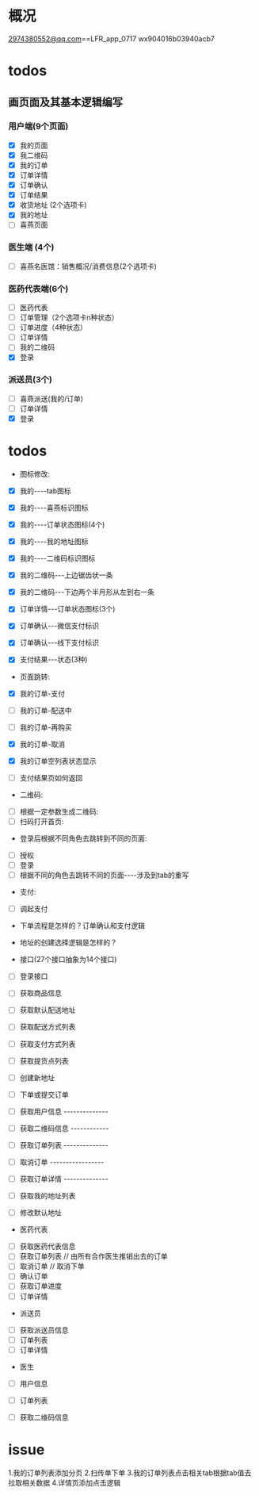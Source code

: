 # 概况
2974380552@qq.com==LFR_app_0717
wx904016b03940acb7

# todos
## 画页面及其基本逻辑编写
### 用户端(9个页面)
- [x] 我的页面
- [x] 我二维码       
- [x] 我的订单     
- [x] 订单详情    
- [x] 订单确认        
- [x] 订单结果
- [x] 收货地址 (2个选项卡) 
- [x] 我的地址       
- [ ] 喜燕页面    

### 医生端 (4个)
- [ ] 喜燕名医馆：销售概况/消费信息(2个选项卡)

### 医药代表端(6个)
- [ ] 医药代表   
- [ ] 订单管理（2个选项卡n种状态）   
- [ ] 订单进度（4种状态）  
- [ ] 订单详情  
- [ ] 我的二维码 
- [x] 登录   

### 派送员(3个)
- [ ] 喜燕派送(我的/订单)  
- [ ] 订单详情  
- [x] 登录 

# todos
- 图标修改:
- [x] 我的----tab图标
- [x] 我的----喜燕标识图标
- [x] 我的----订单状态图标(4个)
- [x] 我的----我的地址图标
- [x] 我的----二维码标识图标
- [x] 我的二维码---上边锯齿状一条
- [x] 我的二维码---下边两个半月形从左到右一条
- [x] 订单详情---订单状态图标(3个)

- [x] 订单确认---微信支付标识
- [x] 订单确认---线下支付标识
- [x] 支付结果---状态(3种)

- 页面跳转:
- [x] 我的订单-支付
- [ ] 我的订单-配送中
- [ ] 我的订单-再购买
- [x] 我的订单-取消

- [x] 我的订单空列表状态显示
- [ ] 支付结果页如何返回

- 二维码:
- [ ] 根据一定参数生成二维码:
- [ ] 扫码打开首页:

- 登录后根据不同角色去跳转到不同的页面:
- [ ] 授权
- [ ] 登录
- [ ] 根据不同的角色去跳转不同的页面----涉及到tab的重写

- 支付:
- [ ] 调起支付

- 下单流程是怎样的？订单确认和支付逻辑
- 地址的创建选择逻辑是怎样的？

- 接口(27个接口抽象为14个接口)
- [ ] 登录接口
- [ ] 获取商品信息 
- [ ] 获取默认配送地址
- [ ] 获取配送方式列表
- [ ] 获取支付方式列表
- [ ] 获取提货点列表
- [ ] 创建新地址
- [ ] 下单或提交订单

- [ ] 获取用户信息 --------------
- [ ] 获取二维码信息 ------------
- [ ] 获取订单列表 --------------
- [ ] 取消订单 -----------------
- [ ] 获取订单详情 --------------

- [ ] 获取我的地址列表
- [ ] 修改默认地址

- 医药代表
- [ ] 获取医药代表信息
- [ ] 获取订单列表 // 由所有合作医生推销出去的订单
- [ ] 取消订单 // 取消下单
- [ ] 确认订单
- [ ] 获取订单进度
- [ ] 订单详情

- 派送员
- [ ] 获取派送员信息
- [ ] 订单列表
- [ ] 订单详情

- 医生
- [ ] 用户信息
- [ ] 订单列表
- [ ] 获取二维码信息




# issue
1.我的订单列表添加分页
2.扫传单下单
3.我的订单列表点击相关tab根据tab值去拉取相关数据
4.详情页添加点击逻辑











 













